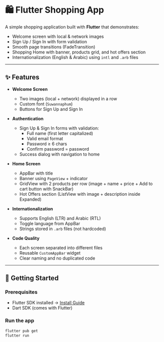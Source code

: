 # 🛍️ Flutter Shopping App

A simple shopping application built with **Flutter** that demonstrates:
- Welcome screen with local & network images
- Sign Up / Sign In with form validation
- Smooth page transitions (FadeTransition)
- Shopping Home with banner, products grid, and hot offers section
- Internationalization (English & Arabic) using `intl` and `.arb` files

---

## ✨ Features

- **Welcome Screen**  
  - Two images (local + network) displayed in a row  
  - Custom font (`Suwannaphum`)  
  - Buttons for Sign Up and Sign In  

- **Authentication**  
  - Sign Up & Sign In forms with validation:
    - Full name (first letter capitalized)  
    - Valid email format  
    - Password ≥ 6 chars  
    - Confirm password = password  
  - Success dialog with navigation to home  

- **Home Screen**  
  - AppBar with title  
  - Banner using `PageView` + indicator  
  - GridView with 2 products per row (image + name + price + Add to cart button with SnackBar)  
  - Hot Offers section (ListView with image + description inside Expanded)  

- **Internationalization**  
  - Supports English (LTR) and Arabic (RTL)  
  - Toggle language from AppBar  
  - Strings stored in `.arb` files (not hardcoded)  

- **Code Quality**  
  - Each screen separated into different files  
  - Reusable `CustomAppBar` widget  
  - Clear naming and no duplicated code  

---

## 🚀 Getting Started

### Prerequisites
- Flutter SDK installed → [Install Guide](https://docs.flutter.dev/get-started/install)  
- Dart SDK (comes with Flutter)  

### Run the app
```bash
flutter pub get
flutter run
